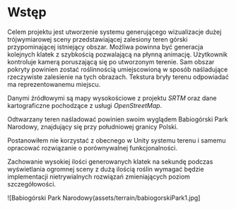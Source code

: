 # Wstęp

Celem projektu jest utworzenie systemu generującego wizualizacje dużej trójwymiarowej sceny przedstawiającej zalesiony teren górski przypominającej istniejący obszar. Możliwa powinna być generacja kolejnych klatek z szybkością pozwalającą na płynną animację. Użytkownik kontroluje kamerą poruszającą się po utworzonym terenie. Sam obszar pokryty powinien zostać roślinnością umiejscowioną w sposób naśladujące rzeczywiste zalesienie na tych obrazach. Tekstura bryły terenu odpowiadać ma reprezentowanemu miejscu.

Danymi źródłowymi są mapy wysokościowe z projektu *SRTM* oraz dane kartograficzne pochodzące z usługi *OpenStreetMap*.

Odtwarzany teren naśladować powinien swoim wyglądem Babiogórski Park Narodowy, znajdujący się przy południowej granicy Polski.

Postanowiłem nie korzystać z obecnego w Unity systemu terenu i samemu opracować rozwiązanie o porównywalnej funkcjonalności.

Zachowanie wysokiej ilości generowanych klatek na sekundę podczas wyświetlania ogromnej sceny z dużą ilością roślin wymagać będzie implementacji nietrywialnych rozwiązań zmieniających poziom szczegółowości.

![Babiogórski Park Narodowy(assets/terrain/babiogorskiPark1.jpg]
